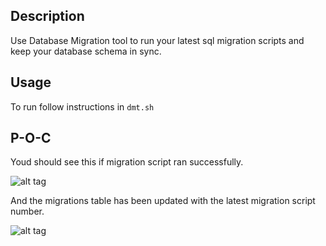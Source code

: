 ## Description ##
Use Database Migration tool to run your latest sql migration scripts and keep your database schema in sync.

## Usage ##
To run follow instructions in `dmt.sh`

## P-O-C  ##
Youd should see this if migration script ran successfully. 
 
![alt tag](https://s3.amazonaws.com/123gpg321/rsz_command_line_success_msg.png)

And the migrations table has been updated with the latest migration script number. 

![alt tag](https://s3.amazonaws.com/123gpg321/rsz_updated_migration_table.png)



